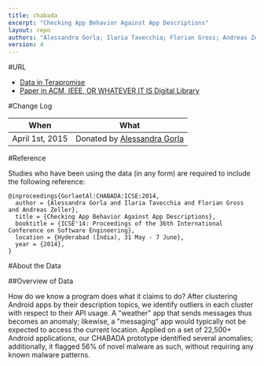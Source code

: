 ```yaml
---
title: chabada
excerpt: "Checking App Behavior Against App Descriptions"
layout: repo
authors: "Alessandra Gorla; Ilaria Tavecchia; Florian Gross; Andreas Zeller"
version: 4
---
```


#URL

* [Data in Terapromise](https://terapromise.csc.ncsu.edu:8443/!/#repo/view/head/other/chabada)
* [Paper in ACM, IEEE, OR WHATEVER IT IS Digital Library](http://dl.acm.org/citation.cfm?id=2568276)

#Change Log

When | What
---- | ----
April 1st, 2015 | Donated by [Alessandra Gorla](/repo/people/data-donors/promise4.html)

#Reference

Studies who have been using the data (in any form) are required to include the following reference:

```
@inproceedings{GorlaetAl:CHABADA:ICSE:2014, 
  author = {Alessandra Gorla and Ilaria Tavecchia and Florian Gross and Andreas Zeller},
  title = {Checking App Behavior Against App Descriptions},
  booktitle = {ICSE'14: Proceedings of the 36th International Conference on Software Engineering}, 
  location = {Hyderabad (India), 31 May - 7 June}, 
  year = {2014}, 
}
```

#About the Data

##Overview of Data

How do we know a program does what it claims to do? After clustering Android apps by their 
description topics, we identify outliers in each cluster with respect to their API usage. A 
"weather" app that sends messages thus becomes an anomaly; likewise, a "messaging" app would 
typically not be expected to access the current location. Applied on a set of 22,500+ Android 
applications, our CHABADA prototype identified several anomalies; additionally, it flagged 56% 
of novel malware as such, without requiring any known malware patterns.

